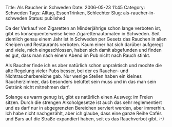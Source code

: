 Title: Als Raucher in Schweden
Date: 2006-05-23 11:45
Category: Schweden
Tags: Alltag, EssenTrinken, Schlechter
Slug: als-raucher-in-schweden
Status: published

Da der Verkauf von Zigaretten an Minderjährige schon lange verboten ist,
gibt es konsequenterweise keine Zigarettenautomaten in Schweden. Seit
ziemlich genau einem Jahr ist in Schweden per Gesetz das Rauchen in
allen Kneipen und Restaurants verboten. Kaum einer hat sich darüber
aufgeregt und viele, mich eingeschlossen, haben sich damit abgefunden
und finden es gut, dass man nach einem Abend im Pub nicht nach Rauch
stinkt.

Als Raucher finde ich es aber natürlich schon unpraktisch und mochte die
alte Regelung vieler Pubs besser, bei der es Raucher- und
Nichtraucherbereiche gab. Nur wenige Stellen haben ein kleines
Raucherzimmer, das besonders belüftet sein muss und in das man sein
Getränk nicht mitnehmen darf.

Solange es warm genug ist, gibt es natürlich einen Ausweg: im Freien
sitzen. Durch die strengen Alkoholgesetze ist auch das sehr
reglementiert und es darf nur in abgegrenzten Bereichen serviert werden,
aber immerhin. Ich habe nicht nachgezählt, aber ich glaube, dass eine
ganze Reihe Cafés und Bars auf die Straße expandiert haben, seit es das
Rauchverbot gibt. :-)

